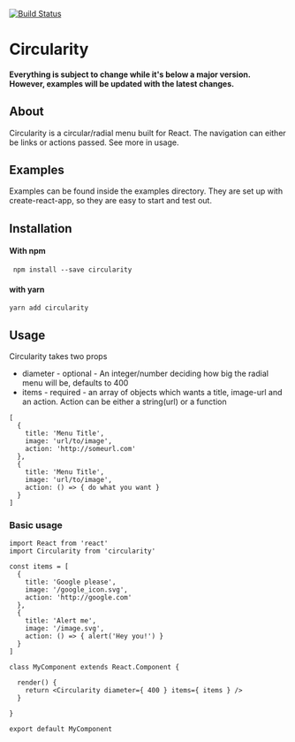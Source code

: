 [![Build Status](https://travis-ci.org/ingenalls/circularity.svg?branch=master)](https://travis-ci.org/ingenalls/circularity)
# Circularity

#### Everything is subject to change while it's below a major version. However, examples will be updated with the latest changes.

## About
Circularity is a circular/radial menu built for React. The navigation can either be links or actions passed. See more in usage.

## Examples
Examples can be found inside the examples directory. 
They are set up with create-react-app, so they are easy to start and test out.


## Installation

#### With npm
```
 npm install --save circularity
```
#### with yarn
```
yarn add circularity
```

## Usage

Circularity takes two props
 - diameter - optional - An integer/number deciding how big the radial menu will be, defaults to 400 
 - items - required - an array of objects which wants a title, image-url and an action. Action can be either a string(url) or a function
```
[
  {
    title: 'Menu Title',
    image: 'url/to/image',
    action: 'http://someurl.com' 
  },
  {
    title: 'Menu Title',
    image: 'url/to/image',
    action: () => { do what you want }
  }
]
```

### Basic usage

```
import React from 'react'
import Circularity from 'circularity'

const items = [
  {
    title: 'Google please',
    image: '/google_icon.svg',
    action: 'http://google.com' 
  },
  {
    title: 'Alert me',
    image: '/image.svg',
    action: () => { alert('Hey you!') }
  }
]

class MyComponent extends React.Component {

  render() {
    return <Circularity diameter={ 400 } items={ items } />
  }

}

export default MyComponent
```
